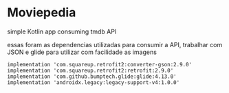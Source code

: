# Moviepedia
simple Kotlin app consuming tmdb API 

essas foram as dependencias utilizadas para consumir a API, trabalhar com JSON e glide para utilizar com facilidade as imagens

    implementation 'com.squareup.retrofit2:converter-gson:2.9.0'
    implementation 'com.squareup.retrofit2:retrofit:2.9.0'
    implementation 'com.github.bumptech.glide:glide:4.13.0'
    implementation 'androidx.legacy:legacy-support-v4:1.0.0'
